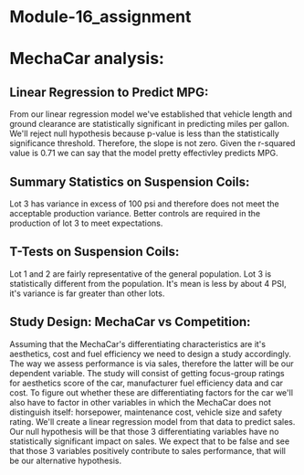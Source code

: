 # Module-16_assignment
# MechaCar analysis:
## Linear Regression to Predict MPG:
From our linear regression model we've established that vehicle length and ground clearance are statistically significant in predicting miles per gallon. We'll reject null hypothesis because p-value is less than the statistically significance threshold. Therefore, the slope is not zero. Given the r-squared value is 0.71 we can say that the model pretty effectivley predicts MPG.


## Summary Statistics on Suspension Coils:
Lot 3 has variance in excess of 100 psi and therefore does not meet the acceptable production variance. Better controls are required in the production of lot 3 to meet expectations.


## T-Tests on Suspension Coils:
Lot 1 and 2 are fairly representative of the general population. Lot 3 is statistically different from the population. It's mean is less by about 4 PSI, it's variance is far greater than other lots.


## Study Design: MechaCar vs Competition:
Assuming that the MechaCar's differentiating characteristics are it's aesthetics, cost and fuel efficiency we need to design a study accordingly. The way we assess performance is via sales, therefore the latter will be our dependent variable.
The study will consist of getting focus-group ratings for aesthetics score of the car, manufacturer fuel efficiency data and car cost. To figure out  whether these are differentiating factors for the car we'll also have to factor in other variables in which the MechaCar does not distinguish itself: horsepower, maintenance cost, vehicle size and safety rating.
We'll create a linear regression model from that data to predict sales. Our null hypothesis will be that those 3 differentiating variables have no statistically significant impact on sales. We expect that to be false and see that those 3 variables positively contribute to sales performance, that will be our alternative hypothesis.
